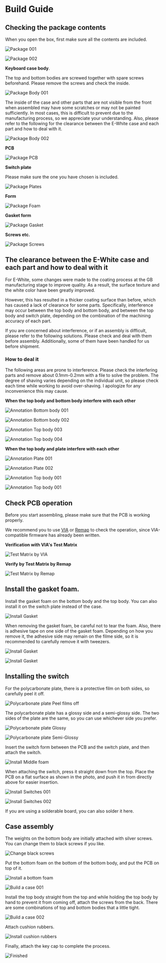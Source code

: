 # Build Guide
## Checking the package contents
When you open the box, first make sure all the contents are included.

![Package 001](images/package001.jpg)

![Package 002](images/package002.jpg)

__Keyboard case body__.

The top and bottom bodies are screwed together with spare screws beforehand.
Please remove the screws and check the inside.

![Package Body 001](images/package-body001.jpg)

The inside of the case and other parts that are not visible from the front when assembled may have some scratches or may not be painted sufficiently.
In most cases, this is difficult to prevent due to the manufacturing process, so we appreciate your understanding.
Also, please refer to the following for the clearance between the E-White case and each part and how to deal with it.

![Package Body 002](images/package-body002.jpg)

__PCB__

![Package PCB](images/package-pcb.jpg)

__Switch plate__

Please make sure the one you have chosen is included.

![Package Plates](images/package-plates.jpg)

__Form__

![Package Foam](images/package-foam.jpg)

__Gasket form__

![Package Gasket](images/package-gasket.jpg)

__Screws etc.__

![Package Screws](images/package-screws.jpg)

## The clearance between the E-White case and each part and how to deal with it

For E-White, some changes were made to the coating process at the GB manufacturing stage to improve quality.
As a result, the surface texture and the white color have been greatly improved.

However, this has resulted in a thicker coating surface than before, which has caused a lack of clearance for some parts.
Specifically, interference may occur between the top body and bottom body, and between the top body and switch plate, depending on the combination of the machining accuracy of each part.

If you are concerned about interference, or if an assembly is difficult, please refer to the following solutions.
Please check and deal with them before assembly.
Additionally, some of them have been handled for us before shipment.

### How to deal it

The following areas are prone to interference.
Please check the interfering parts and remove about 0.1mm-0.2mm with a file to solve the problem.
The degree of shaving varies depending on the individual unit, so please check each time while working to avoid over-shaving.
I apologize for any inconvenience this may cause.

__When the top body and bottom body interfere with each other__

![Annotation Bottom body 001](images/annotation-bottom-body001.png)

![Annotation Bottom body 002](images/annotation-bottom-body002.png)

![Annotation Top body 003](images/annotation-top-body003.png)

![Annotation Top body 004](images/annotation-top-body004.png)

__When the top body and plate interfere with each other__

![Annotation Plate 001](images/annotation-plate001.png)

![Annotation Plate 002](images/annotation-plate002.png)

![Annotation Top body 001](images/annotation-top-body001.png)

![Annotation Top body 001](images/annotation-top-body002.png)

## Check PCB operation

Before you start assembling, please make sure that the PCB is working properly.

We recommend you to use [VIA](https://caniusevia.com/) or [Remap](https://remap-keys.app/) to check the operation, since VIA-compatible firmware has already been written.

__Verification with VIA's Test Matrix__

![Test Matrix by VIA](images/test_matrix_via.png)

__Verify by Test Matrix by Remap__

![Test Matrix by Remap](images/test_matrix_remap.png)

## Install the gasket foam.

Install the gasket foam on the bottom body and the top body.
You can also install it on the switch plate instead of the case.

![Install Gasket](images/install-gasket001.jpg)

When removing the gasket foam, be careful not to tear the foam.
Also, there is adhesive tape on one side of the gasket foam. Depending on how you remove it, the adhesive side may remain on the filme side, so it is recommended to carefully remove it with tweezers.

![Install Gasket](images/install-gasket002.jpg)

![Install Gasket](images/install-gasket003.jpg)

## Installing the switch

For the polycarbonate plate, there is a protective film on both sides, so carefully peel it off.

![Polycarbonate plate Peel films off](images/polycarbonate-plate-peel-films-off.jpg)

The polycarbonate plate has a glossy side and a semi-glossy side. The two sides of the plate are the same, so you can use whichever side you prefer.

![Polycarbonate plate Glossy](images/polycarbonate-plate-glossy.jpg)

![Polycarbonate plate Semi-Glossy](images/polycarbonate-plate-semi-glossy.jpg)

Insert the switch form between the PCB and the switch plate, and then attach the switch.

![Install Middle foam](images/install-middle-foam.jpg)

When attaching the switch, press it straight down from the top.
Place the PCB on a flat surface as shown in the photo, and push it in from directly above for easier insertion.

![Install Switches 001](images/install-switches001.jpg)

![Install Switches 002](images/install-switches002.jpg)

If you are using a solderable board, you can also solder it here.

## Case assembly

The weights on the bottom body are initially attached with silver screws.
You can change them to black screws if you like.

![Change black screws](images/change-black-screws.jpg)

Put the bottom foam on the bottom of the bottom body, and put the PCB on top of it.

![Install a bottom foam](images/install-bottom-foam.jpg)

![Build a case 001](images/build-case001.jpg)

Install the top body straight from the top and while holding the top body by hand to prevent it from coming off, attach the screws from the back.
There are some combinations of top and bottom bodies that a little tight.

![Build a case 002](images/build-case002.jpg)

Attach cushion rubbers.

![Install cushion rubbers](images/install-cushion-rubbers.jpg)

Finally, attach the key cap to complete the process.

![Finished](images/finished.jpg)
